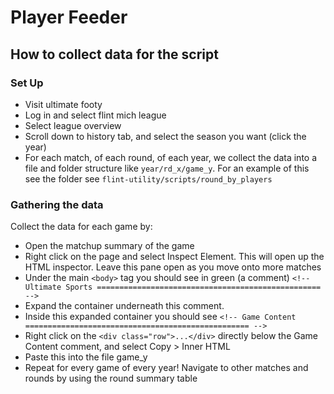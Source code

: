 # Player Feeder

## How to collect data for the script

### Set Up

* Visit ultimate footy
* Log in and select flint mich league
* Select league overview
* Scroll down to history tab, and select the season you want (click the year)
* For each match, of each round, of each year, we collect the data into a file and folder structure like `year/rd_x/game_y`.  For an example of this see the folder see `flint-utility/scripts/round_by_players`

### Gathering the data

Collect the data for each game by:

* Open the matchup summary of the game
* Right click on the page and select Inspect Element.  This will open up the HTML inspector.  Leave this pane open as you move onto more matches
* Under the main `<body>` tag you should see in green (a comment) `<!-- Ultimate Sports ================================================== -->`
* Expand the container underneath this comment.
* Inside this expanded container you should see `<!-- Game Content ================================================== -->`
* Right click on the `<div class="row">...</div>` directly below the Game Content comment, and select Copy > Inner HTML
* Paste this into the file game_y
* Repeat for every game of every year! Navigate to other matches and rounds by using the round summary table
